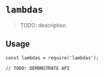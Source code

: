 # `lambdas`

> TODO: description

## Usage

```
const lambdas = require('lambdas');

// TODO: DEMONSTRATE API
```
